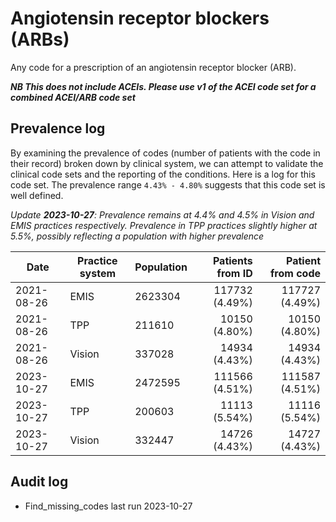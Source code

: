 # Angiotensin receptor blockers (ARBs)

Any code for a prescription of an angiotensin receptor blocker (ARB).

**_NB This does not include ACEIs. Please use v1 of the ACEI code set for a combined ACEI/ARB code set_**

## Prevalence log

By examining the prevalence of codes (number of patients with the code in their record) broken down by clinical system, we can attempt to validate the clinical code sets and the reporting of the conditions. Here is a log for this code set. The prevalence range `4.43% - 4.80%` suggests that this code set is well defined.

_Update **2023-10-27**: Prevalence remains at 4.4% and 4.5% in Vision and EMIS practices respectively. Prevalence in TPP practices slightly higher at 5.5%, possibly reflecting a population with higher prevalence_

| Date       | Practice system | Population | Patients from ID | Patient from code |
| ---------- | --------------- | ---------- | ---------------: | ----------------: |
| 2021-08-26 | EMIS            | 2623304    |   117732 (4.49%) |    117727 (4.49%) |
| 2021-08-26 | TPP             | 211610     |    10150 (4.80%) |     10150 (4.80%) |
| 2021-08-26 | Vision          | 337028     |    14934 (4.43%) |     14934 (4.43%) |
| 2023-10-27 | EMIS            | 2472595    |   111566 (4.51%) |    111587 (4.51%) |
| 2023-10-27 | TPP             | 200603     |    11113 (5.54%) |     11116 (5.54%) |
| 2023-10-27 | Vision          | 332447     |    14726 (4.43%) |     14727 (4.43%) |

## Audit log

- Find_missing_codes last run 2023-10-27

